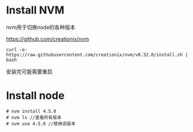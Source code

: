 # Install NVM

nvm用于切换node的各种版本

https://github.com/creationix/nvm

```
curl -o- https://raw.githubusercontent.com/creationix/nvm/v0.32.0/install.sh | bash
```

安装完可能需要重启

# Install node

```
# nvm install 4.5.0
# nvm ls //查看所有版本
# nvm use 4.5.0 //使用该版本
```

